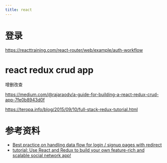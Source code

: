 ```yaml
---
title: react
---
```



# 登录

https://reacttraining.com/react-router/web/example/auth-workflow

# react redux crud app

增删改查

https://medium.com/@rajaraodv/a-guide-for-building-a-react-redux-crud-app-7fe0b8943d0f


https://teropa.info/blog/2015/09/10/full-stack-redux-tutorial.html

# 参考资料

- [Best practice on handling data flow for login / signup pages with redirect][1]
- [tutorial: Use React and Redux to build your own feature-rich and scalable social network app!][2]

[2]: https://github.com/GetStream/stream-react-example/
[1]: https://github.com/reactjs/redux/issues/297